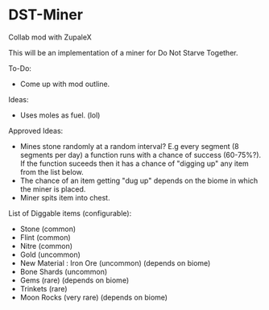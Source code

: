 # DST-Miner
Collab mod with ZupaleX

This will be an implementation of a miner for Do Not Starve Together.


To-Do:
- Come up with mod outline.


Ideas:
- Uses moles as fuel. (lol)


Approved Ideas:
- Mines stone randomly at a random interval? E.g every segment (8 segments per day) a function runs with a chance of success (60-75%?). If the function suceeds then it has a chance of "digging up" any item from the list below.
- The chance of an item getting "dug up" depends on the biome in which the miner is placed.
- Miner spits item into chest.

List of Diggable items (configurable):
- Stone (common)
- Flint (common)
- Nitre (common)
- Gold (uncommon)
- New Material : Iron Ore (uncommon) (depends on biome)
- Bone Shards (uncommon)
- Gems (rare) (depends on biome)
- Trinkets (rare)
- Moon Rocks (very rare) (depends on biome)
